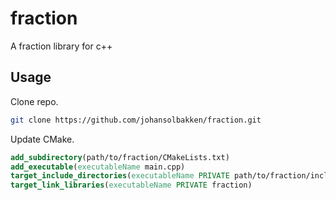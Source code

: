 # fraction
A fraction library for c++

## Usage
Clone repo.
~~~bash
git clone https://github.com/johansolbakken/fraction.git
~~~

Update CMake.
~~~CMake
add_subdirectory(path/to/fraction/CMakeLists.txt)
add_executable(executableName main.cpp)
target_include_directories(executableName PRIVATE path/to/fraction/include)
target_link_libraries(executableName PRIVATE fraction)
~~~
